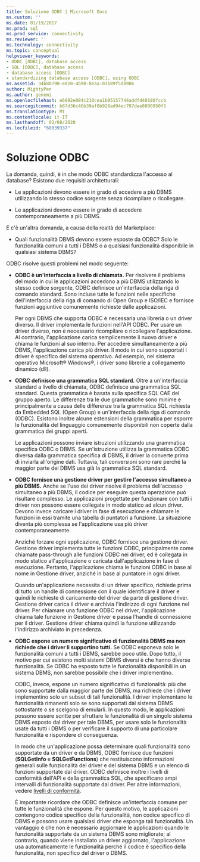 ```yaml
---
title: Soluzione ODBC | Microsoft Docs
ms.custom: ''
ms.date: 01/19/2017
ms.prod: sql
ms.prod_service: connectivity
ms.reviewer: ''
ms.technology: connectivity
ms.topic: conceptual
helpviewer_keywords:
- ODBC [ODBC], database access
- SQL [ODBC], database access
- database access [ODBC]
- standardizing database access [ODBC], using ODBC
ms.assetid: 34b80790-e010-4b90-8eaa-03189f5d8986
author: MightyPen
ms.author: genemi
ms.openlocfilehash: e6992e084c210cea1b95157744addfd40180fccb
ms.sourcegitcommit: b87d36c46b39af8b929ad94ec707dee8800950f5
ms.translationtype: MT
ms.contentlocale: it-IT
ms.lasthandoff: 02/08/2020
ms.locfileid: "68039337"
---
```

# <a name="the-odbc-solution"></a>Soluzione ODBC
La domanda, quindi, è in che modo ODBC standardizza l'accesso al database? Esistono due requisiti architetturali:  
  
-   Le applicazioni devono essere in grado di accedere a più DBMS utilizzando lo stesso codice sorgente senza ricompilare o ricollegare.  
  
-   Le applicazioni devono essere in grado di accedere contemporaneamente a più DBMS.  
  
 E c'è un'altra domanda, a causa della realtà del Marketplace:  
  
-   Quali funzionalità DBMS devono essere esposte da ODBC? Solo le funzionalità comuni a tutti i DBMS o a qualsiasi funzionalità disponibile in qualsiasi sistema DBMS?  
  
 ODBC risolve questi problemi nel modo seguente:  
  
-   **ODBC è un'interfaccia a livello di chiamata.** Per risolvere il problema del modo in cui le applicazioni accedono a più DBMS utilizzando lo stesso codice sorgente, ODBC definisce un'interfaccia della riga di comando standard. Sono incluse tutte le funzioni nelle specifiche dell'interfaccia della riga di comando di Open Group e ISO/IEC e fornisce funzioni aggiuntive comunemente richieste dalle applicazioni.  
  
     Per ogni DBMS che supporta ODBC è necessaria una libreria o un driver diverso. Il driver implementa le funzioni nell'API ODBC. Per usare un driver diverso, non è necessario ricompilare o ricollegare l'applicazione. Al contrario, l'applicazione carica semplicemente il nuovo driver e chiama le funzioni al suo interno. Per accedere simultaneamente a più DBMS, l'applicazione carica più driver. Il modo in cui sono supportati i driver è specifico del sistema operativo. Ad esempio, nel sistema operativo Microsoft® Windows®, i driver sono librerie a collegamento dinamico (dll).  
  
-   **ODBC definisce una grammatica SQL standard.** Oltre a un'interfaccia standard a livello di chiamata, ODBC definisce una grammatica SQL standard. Questa grammatica è basata sulla specifica SQL CAE del gruppo aperto. Le differenze tra le due grammatiche sono minime e principalmente a causa delle differenze tra la grammatica SQL richiesta da Embedded SQL (Open Group) e un'interfaccia della riga di comando (ODBC). Esistono inoltre alcune estensioni della grammatica per esporre le funzionalità del linguaggio comunemente disponibili non coperte dalla grammatica dei gruppi aperti.  
  
     Le applicazioni possono inviare istruzioni utilizzando una grammatica specifica ODBC o DBMS. Se un'istruzione utilizza la grammatica ODBC diversa dalla grammatica specifica di DBMS, il driver la converte prima di inviarla all'origine dati. Tuttavia, tali conversioni sono rare perché la maggior parte dei DBMS usa già la grammatica SQL standard.  
  
-   **ODBC fornisce una gestione driver per gestire l'accesso simultaneo a più DBMS.** Anche se l'uso dei driver risolve il problema dell'accesso simultaneo a più DBMS, il codice per eseguire questa operazione può risultare complesso. Le applicazioni progettate per funzionare con tutti i driver non possono essere collegate in modo statico ad alcun driver. Devono invece caricare i driver in fase di esecuzione e chiamare le funzioni in essi tramite una tabella di puntatori a funzione. La situazione diventa più complessa se l'applicazione usa più driver contemporaneamente.  
  
     Anziché forzare ogni applicazione, ODBC fornisce una gestione driver. Gestione driver implementa tutte le funzioni ODBC, principalmente come chiamate pass-through alle funzioni ODBC nei driver, ed è collegata in modo statico all'applicazione o caricata dall'applicazione in fase di esecuzione. Pertanto, l'applicazione chiama le funzioni ODBC in base al nome in Gestione driver, anziché in base al puntatore in ogni driver.  
  
     Quando un'applicazione necessita di un driver specifico, richiede prima di tutto un handle di connessione con il quale identificare il driver e quindi le richieste di caricamento del driver da parte di gestione driver. Gestione driver carica il driver e archivia l'indirizzo di ogni funzione nel driver. Per chiamare una funzione ODBC nel driver, l'applicazione chiama tale funzione in Gestione driver e passa l'handle di connessione per il driver. Gestione driver chiama quindi la funzione utilizzando l'indirizzo archiviato in precedenza.  
  
-   **ODBC espone un numero significativo di funzionalità DBMS ma non richiede che i driver li supportino tutti.** Se ODBC esponeva solo le funzionalità comuni a tutti i DBMS, sarebbe poco utile. Dopo tutto, il motivo per cui esistono molti sistemi DBMS diversi è che hanno diverse funzionalità. Se ODBC ha esposto tutte le funzionalità disponibili in un sistema DBMS, non sarebbe possibile che i driver implementino.  
  
     ODBC, invece, espone un numero significativo di funzionalità: più che sono supportate dalla maggior parte dei DBMS, ma richiede che i driver implementino solo un subset di tali funzionalità. I driver implementano le funzionalità rimanenti solo se sono supportati dal sistema DBMS sottostante o se scelgono di emularli. In questo modo, le applicazioni possono essere scritte per sfruttare le funzionalità di un singolo sistema DBMS esposto dal driver per tale DBMS, per usare solo le funzionalità usate da tutti i DBMS o per verificare il supporto di una particolare funzionalità e rispondere di conseguenza.  
  
     In modo che un'applicazione possa determinare quali funzionalità sono supportate da un driver e da DBMS, ODBC fornisce due funzioni (**SQLGetInfo** e **SQLGetFunctions**) che restituiscono informazioni generali sulle funzionalità del driver e del sistema DBMS e un elenco di funzioni supportate dal driver. ODBC definisce inoltre i livelli di conformità dell'API e della grammatica SQL, che specificano ampi intervalli di funzionalità supportate dal driver. Per altre informazioni, vedere [livelli di conformità](../../odbc/reference/develop-app/conformance-levels.md).  
  
     È importante ricordare che ODBC definisce un'interfaccia comune per tutte le funzionalità che espone. Per questo motivo, le applicazioni contengono codice specifico della funzionalità, non codice specifico di DBMS e possono usare qualsiasi driver che esponga tali funzionalità. Un vantaggio è che non è necessario aggiornare le applicazioni quando le funzionalità supportate da un sistema DBMS sono migliorate; al contrario, quando viene installato un driver aggiornato, l'applicazione usa automaticamente le funzionalità perché il codice è specifico della funzionalità, non specifico del driver o DBMS.
